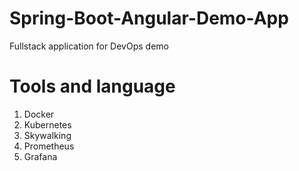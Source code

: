 # Spring-Boot-Angular-Demo-App
Fullstack application for DevOps demo

# Tools and language
1. Docker
2. Kubernetes
3. Skywalking
4. Prometheus 
5. Grafana
